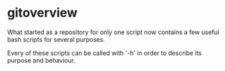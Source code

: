 gitoverview
===========

What started as a repository for only one script now contains a few useful bash scripts for several purposes.

Every of these scripts can be called with '-h' in order to describe its purpose and behaviour. 
